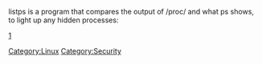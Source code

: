 listps is a program that compares the output of /proc/ and what ps
shows, to light up any hidden processes:

[1](http://csl.sublevel3.org/listps/|listps)

<Category:Linux> <Category:Security>
